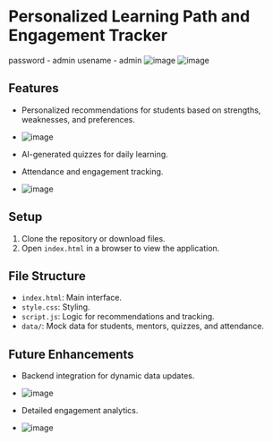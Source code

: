 # Personalized Learning Path and Engagement Tracker
password - admin usename - admin
![image](https://github.com/user-attachments/assets/6c65f04e-bd5f-4ac0-ad22-852658d95564)
![image](https://github.com/user-attachments/assets/4f6b27f9-5871-4468-83d3-edaa3d11d03b)


## Features
- Personalized recommendations for students based on strengths, weaknesses, and preferences.
- ![image](https://github.com/user-attachments/assets/7190d2a6-c654-4bb6-a39d-603dba6084eb)

- AI-generated quizzes for daily learning.
- Attendance and engagement tracking.
- ![image](https://github.com/user-attachments/assets/660a4c44-719c-41c9-8285-e33b62a78796)


## Setup
1. Clone the repository or download files.
2. Open `index.html` in a browser to view the application.

## File Structure
- `index.html`: Main interface.
- `style.css`: Styling.
- `script.js`: Logic for recommendations and tracking.
- `data/`: Mock data for students, mentors, quizzes, and attendance.

## Future Enhancements
- Backend integration for dynamic data updates.
- ![image](https://github.com/user-attachments/assets/564489bc-8579-4f4f-9608-2e3068fc3b70)

- Detailed engagement analytics.
- ![image](https://github.com/user-attachments/assets/e17ca4c1-4764-4158-a105-36d5c011870d)


